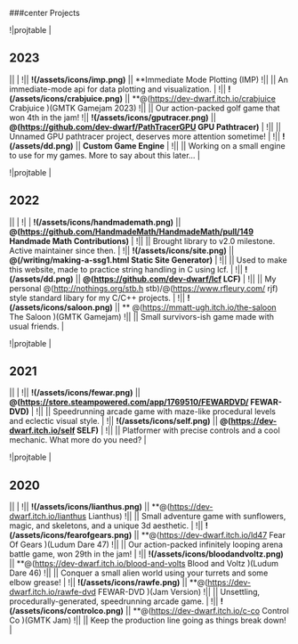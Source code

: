 ###center Projects

!|projtable | <h2> 2023 </h2> || | 
!|| **!(/assets/icons/imp.png)** || **Immediate Mode Plotting (IMP)
!|| || An immediate-mode api for data plotting and visualization. |
!|| **!(/assets/icons/crabjuice.png)** || **@(https://dev-dwarf.itch.io/crabjuice Crabjuice )(GMTK Gamejam 2023)
!|| || Our action-packed golf game that won 4th in the jam!
!|| **!(/assets/icons/gputracer.png)** || **@(https://github.com/dev-dwarf/PathTracerGPU GPU Pathtracer)** | 
!|| || Unnamed GPU pathtracer project, deserves more attention sometime! |
!|| **!(/assets/dd.png)** || **Custom Game Engine** |
!|| || Working on a small engine to use for my games. More to say about this later... |

!|projtable |  <h2> 2022 </h2> || |
!| | **!(/assets/icons/handmademath.png)** || **@(https://github.com/HandmadeMath/HandmadeMath/pull/149 Handmade Math Contributions)** |
!|| || Brought library to v2.0 milestone. Active maintainer since then. |
!|| **!(/assets/icons/site.png)** || **@(/writing/making-a-ssg1.html Static Site Generator)** |
!|| || Used to make this website, made to practice string handling in C using lcf. |
!|| **!(/assets/dd.png)** || **@(https://github.com/dev-dwarf/lcf LCF)** |
!|| || My personal @(http://nothings.org/stb.h stb)/@(https://www.rfleury.com/ rjf) style standard libary for my C/C++ projects. |
!|| **!(/assets/icons/saloon.png)** || ** @(https://mmatt-ugh.itch.io/the-saloon The Saloon )(GMTK Gamejam)
!|| || Small survivors-ish game made with usual friends. |

!|projtable |  <h2> 2021 </h2> || |
!|| **!(/assets/icons/fewar.png)** || **@(https://store.steampowered.com/app/1769510/FEWARDVD/ FEWAR-DVD)** |
!|| || Speedrunning arcade game with maze-like procedural levels and eclectic visual style. |
!|| **!(/assets/icons/self.png)** || **@(https://dev-dwarf.itch.io/self SELF)** |
!|| || Platformer with precise controls and a cool mechanic. What more do you need? |

!|projtable | <h2> 2020 </h2> || |
!|| **!(/assets/icons/lianthus.png)** || **@(https://dev-dwarf.itch.io/lianthus Lianthus)
!|| || Small adventure game with sunflowers, magic, and skeletons, and a unique 3d aesthetic. |
!|| **!(/assets/icons/fearofgears.png)** || **@(https://dev-dwarf.itch.io/ld47 Fear Of Gears )(Ludum Dare 47)
!|| || Our action-packed infinitely looping arena battle game, won 29th in the jam! |
!|| **!(/assets/icons/bloodandvoltz.png)** || **@(https://dev-dwarf.itch.io/blood-and-volts Blood and Voltz )(Ludum Dare 46)
!|| || Conquer a small alien world using your turrets and some elbow grease! |
!|| **!(/assets/icons/rawfe.png)** || **@(https://dev-dwarf.itch.io/rawfe-dvd FEWAR-DVD )(Jam Version)
!|| || Unsettling, procedurally-generated, speedrunning arcade game. |
!|| **!(/assets/icons/controlco.png)** || **@(https://dev-dwarf.itch.io/c-co Control Co )(GMTK Jam)
!|| || Keep the production line going as things break down! |
